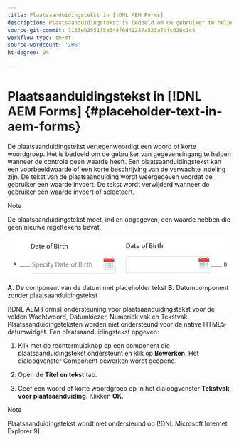 ```yaml
---
title: Plaatsaanduidingstekst in [!DNL AEM Forms]
description: Plaatsaanduidingstekst is bedoeld om de gebruiker te helpen bij het invoeren van gegevens wanneer het besturingselement geen waarde heeft. Dit kan een samplewaarde of een korte beschrijving van de verwachte indeling zijn.
source-git-commit: 7163eb2551f5e644f6d42287a523a7dfc626c1c4
workflow-type: tm+mt
source-wordcount: '206'
ht-degree: 0%

---
```



# Plaatsaanduidingstekst in [!DNL AEM Forms] {#placeholder-text-in-aem-forms}

De plaatsaanduidingstekst vertegenwoordigt een woord of korte woordgroep. Het is bedoeld om de gebruiker van gegevensingang te helpen wanneer de controle geen waarde heeft. Een plaatsaanduidingstekst kan een voorbeeldwaarde of een korte beschrijving van de verwachte indeling zijn. De tekst van de plaatsaanduiding wordt weergegeven voordat de gebruiker een waarde invoert. De tekst wordt verwijderd wanneer de gebruiker een waarde invoert of selecteert.

>[!NOTE]
>
>De plaatsaanduidingstekst moet, indien opgegeven, een waarde hebben die geen nieuwe regeltekens bevat.

![Datumcomponent met en zonder plaatsaanduidingstekst](assets/dat-picker-place-holder-text.png)

**A.** De component van de datum met placeholder tekst **B.** Datumcomponent zonder plaatsaanduidingstekst

[!DNL AEM Forms] ondersteuning voor plaatsaanduidingstekst voor de velden Wachtwoord, Datumkiezer, Numeriek vak en Tekstvak.\
Plaatsaanduidingsteksten worden niet ondersteund voor de native HTML5-datumwidget. Een plaatsaanduidingstekst opgeven:

1. Klik met de rechtermuisknop op een component die plaatsaanduidingstekst ondersteunt en klik op **Bewerken**. Het dialoogvenster Component bewerken wordt geopend.

1. Open de **Titel en tekst** tab.
1. Geef een woord of korte woordgroep op in het dialoogvenster **Tekstvak voor plaatsaanduiding**. Klikken **OK**.

>[!NOTE]
>
>Plaatsaanduidingstekst wordt niet ondersteund op [!DNL Microsoft Internet Explorer 9].

